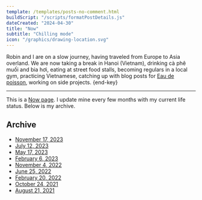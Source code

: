 ```yaml
---
template: /templates/posts-no-comment.html
buildScript: "/scripts/formatPostDetails.js"
dateCreated: "2024-04-30"
title: "Now"
subtitle: "Chilling mode"
icon: "/graphics/drawing-location.svg"
---
```


Robin and I are on a slow journey, having traveled from Europe to Asia overland. We are now taking a break in Hanoi (Vietnam), drinking cà phê muối and bia hơi, eating at street food stalls, becoming regulars in a local gym, practicing Vietnamese, catching up with blog posts for [Eau de poisson](https://eaudepoisson.com/), working on side projects. {end-key}

---

This is a [Now page](https://nownownow.com/). I update mine every few months with my current life status. Below is my archive.

## Archive

- [November 17, 2023](/posts/now-archive-9/)
- [July 12, 2023](/posts/now-archive-8/)
- [May 17, 2023](/posts/now-archive-7/)
- [February 6, 2023](/posts/now-archive-6/)
- [November 4, 2022](/posts/now-archive-5/)
- [June 25, 2022](/posts/now-archive-4/)
- [February 20, 2022](/posts/now-archive-3/)
- [October 24, 2021](/posts/now-archive-2/)
- [August 21, 2021](/posts/now-archive-1/)
